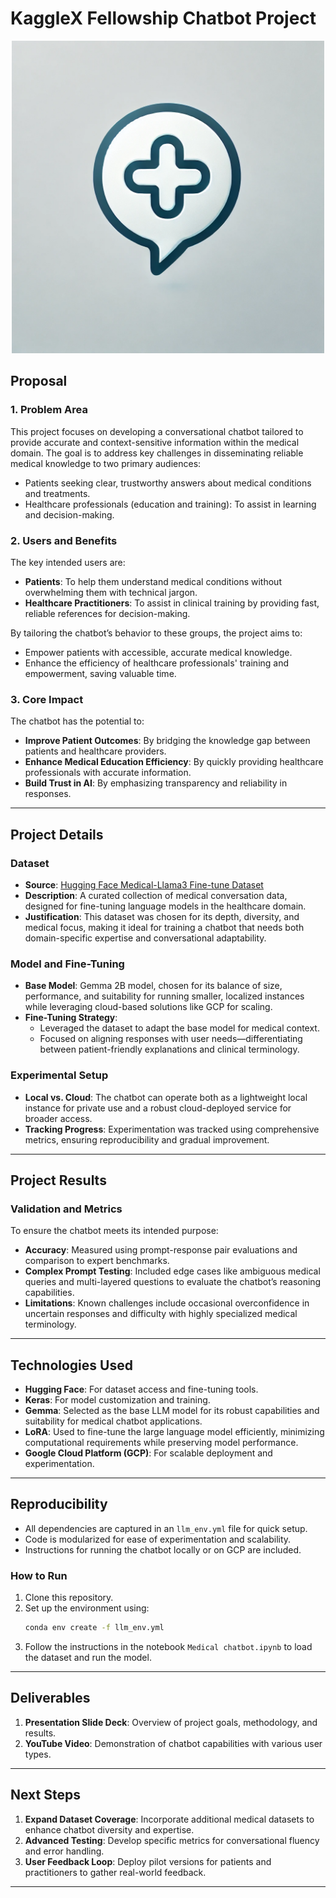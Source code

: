 
# KaggleX Fellowship Chatbot Project

<div align="center">
  <p><img src="icons/KaggleX_Chatbot_Logo.png" alt="Project Logo" width="500"></p>
</div>

## Proposal

### 1. Problem Area
This project focuses on developing a conversational chatbot tailored to provide accurate and context-sensitive information within the medical domain. The goal is to address key challenges in disseminating reliable medical knowledge to two primary audiences: 
- Patients seeking clear, trustworthy answers about medical conditions and treatments.
- Healthcare professionals (education and training): To assist in learning and decision-making.

### 2. Users and Benefits
The key intended users are:
- **Patients**: To help them understand medical conditions without overwhelming them with technical jargon.
- **Healthcare Practitioners**: To assist in clinical training by providing fast, reliable references for decision-making.

By tailoring the chatbot’s behavior to these groups, the project aims to:
- Empower patients with accessible, accurate medical knowledge.
- Enhance the efficiency of healthcare professionals' training and empowerment, saving valuable time.

### 3. Core Impact
The chatbot has the potential to:
- **Improve Patient Outcomes**: By bridging the knowledge gap between patients and healthcare providers.
- **Enhance Medical Education Efficiency**: By quickly providing healthcare professionals with accurate information.
- **Build Trust in AI**: By emphasizing transparency and reliability in responses.

---

## Project Details

### Dataset
- **Source**: [Hugging Face Medical-Llama3 Fine-tune Dataset](https://huggingface.co/datasets/Pistachio-LLM/Medical-llama3-finetune-train)
- **Description**: A curated collection of medical conversation data, designed for fine-tuning language models in the healthcare domain.
- **Justification**: This dataset was chosen for its depth, diversity, and medical focus, making it ideal for training a chatbot that needs both domain-specific expertise and conversational adaptability.

### Model and Fine-Tuning
- **Base Model**: Gemma 2B model, chosen for its balance of size, performance, and suitability for running smaller, localized instances while leveraging cloud-based solutions like GCP for scaling.
- **Fine-Tuning Strategy**:
  - Leveraged the dataset to adapt the base model for medical context.
  - Focused on aligning responses with user needs—differentiating between patient-friendly explanations and clinical terminology.

### Experimental Setup
- **Local vs. Cloud**: The chatbot can operate both as a lightweight local instance for private use and a robust cloud-deployed service for broader access.
- **Tracking Progress**: Experimentation was tracked using comprehensive metrics, ensuring reproducibility and gradual improvement.

---

## Project Results

### Validation and Metrics
To ensure the chatbot meets its intended purpose:
- **Accuracy**: Measured using prompt-response pair evaluations and comparison to expert benchmarks.
- **Complex Prompt Testing**: Included edge cases like ambiguous medical queries and multi-layered questions to evaluate the chatbot’s reasoning capabilities.
- **Limitations**: Known challenges include occasional overconfidence in uncertain responses and difficulty with highly specialized medical terminology.

---

## Technologies Used
- **Hugging Face**: For dataset access and fine-tuning tools.
- **Keras**: For model customization and training.
- **Gemma**: Selected as the base LLM model for its robust capabilities and suitability for medical chatbot applications.
- **LoRA**: Used to fine-tune the large language model efficiently, minimizing computational requirements while preserving model performance.
- **Google Cloud Platform (GCP)**: For scalable deployment and experimentation.


---

## Reproducibility
- All dependencies are captured in an `llm_env.yml` file for quick setup.
- Code is modularized for ease of experimentation and scalability.
- Instructions for running the chatbot locally or on GCP are included.

### How to Run
1. Clone this repository.
2. Set up the environment using:
   ```bash
   conda env create -f llm_env.yml
   ```
3. Follow the instructions in the notebook `Medical chatbot.ipynb` to load the dataset and run the model.

---

## Deliverables
1. **Presentation Slide Deck**: Overview of project goals, methodology, and results.
2. **YouTube Video**: Demonstration of chatbot capabilities with various user types.

---

## Next Steps
1. **Expand Dataset Coverage**: Incorporate additional medical datasets to enhance chatbot diversity and expertise.
2. **Advanced Testing**: Develop specific metrics for conversational fluency and error handling.
3. **User Feedback Loop**: Deploy pilot versions for patients and practitioners to gather real-world feedback.

---
